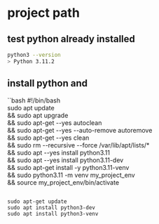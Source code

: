 # project path

## test python already installed

```bash
python3 --version
> Python 3.11.2
```

## install python and

``bash
#!/bin/bash \
sudo apt update \
&& sudo apt upgrade \
&& sudo apt-get --yes autoclean \
&& sudo apt-get --yes --auto-remove autoremove \
&& sudo apt-get --yes clean  \
&& sudo rm --recursive --force /var/lib/apt/lists/* \
&& sudo apt --yes install python3.11\
&& sudo apt --yes install python3.11-dev \
&& sudo apt-get install -y python3.11-venv \
&& sudo python3.11 -m venv my_project_env \
&& source my_project_env/bin/activate
```

sudo apt-get update
sudo apt install python3-dev
sudo apt install python3-venv